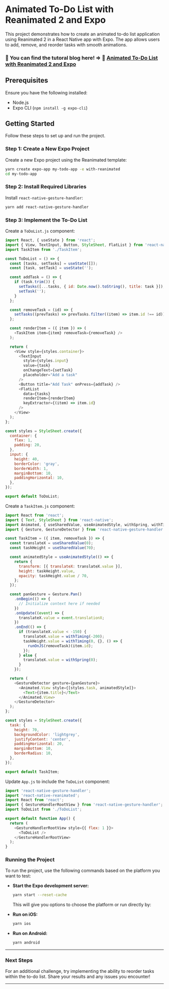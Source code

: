 # Animated To-Do List with Reanimated 2 and Expo

This project demonstrates how to create an animated to-do list application using Reanimated 2 in a React Native app with Expo. The app allows users to add, remove, and reorder tasks with smooth animations.

### 👀 You can find the tutoral blog here! => 🔗 [Animated To-Do List with Reanimated 2 and Expo]([https://](https://devtoys.io/2024/07/08/enhancing-your-react-native-app-with-reanimated-2-using-expo/))

## Prerequisites

Ensure you have the following installed:

- Node.js
- Expo CLI (`npm install -g expo-cli`)

## Getting Started

Follow these steps to set up and run the project.

### Step 1: Create a New Expo Project

Create a new Expo project using the Reanimated template:

```bash
yarn create expo-app my-todo-app -e with-reanimated
cd my-todo-app
```

### Step 2: Install Required Libraries

Install `react-native-gesture-handler`:

```bash
yarn add react-native-gesture-handler
```

### Step 3: Implement the To-Do List

Create a `ToDoList.js` component:

```javascript
import React, { useState } from 'react';
import { View, TextInput, Button, StyleSheet, FlatList } from 'react-native';
import TaskItem from './TaskItem';

const ToDoList = () => {
  const [tasks, setTasks] = useState([]);
  const [task, setTask] = useState('');

  const addTask = () => {
    if (task.trim()) {
      setTasks([...tasks, { id: Date.now().toString(), title: task }]);
      setTask('');
    }
  };

  const removeTask = (id) => {
    setTasks((prevTasks) => prevTasks.filter((item) => item.id !== id));
  };

  const renderItem = ({ item }) => (
    <TaskItem item={item} removeTask={removeTask} />
  );

  return (
    <View style={styles.container}>
      <TextInput
        style={styles.input}
        value={task}
        onChangeText={setTask}
        placeholder="Add a task"
      />
      <Button title="Add Task" onPress={addTask} />
      <FlatList
        data={tasks}
        renderItem={renderItem}
        keyExtractor={(item) => item.id}
      />
    </View>
  );
};

const styles = StyleSheet.create({
  container: {
    flex: 1,
    padding: 20,
  },
  input: {
    height: 40,
    borderColor: 'gray',
    borderWidth: 1,
    marginBottom: 10,
    paddingHorizontal: 10,
  },
});

export default ToDoList;
```

Create a `TaskItem.js` component:

```javascript
import React from 'react';
import { Text, StyleSheet } from 'react-native';
import Animated, { useSharedValue, useAnimatedStyle, withSpring, withTiming, runOnJS } from 'react-native-reanimated';
import { Gesture, GestureDetector } from 'react-native-gesture-handler';

const TaskItem = ({ item, removeTask }) => {
  const translateX = useSharedValue(0);
  const taskHeight = useSharedValue(70);

  const animatedStyle = useAnimatedStyle(() => {
    return {
      transform: [{ translateX: translateX.value }],
      height: taskHeight.value,
      opacity: taskHeight.value / 70,
    };
  });

  const panGesture = Gesture.Pan()
    .onBegin(() => {
      // Initialize context here if needed
    })
    .onUpdate((event) => {
      translateX.value = event.translationX;
    })
    .onEnd(() => {
      if (translateX.value < -150) {
        translateX.value = withTiming(-200);
        taskHeight.value = withTiming(0, {}, () => {
          runOnJS(removeTask)(item.id);
        });
      } else {
        translateX.value = withSpring(0);
      }
    });

  return (
    <GestureDetector gesture={panGesture}>
      <Animated.View style={[styles.task, animatedStyle]}>
        <Text>{item.title}</Text>
      </Animated.View>
    </GestureDetector>
  );
};

const styles = StyleSheet.create({
  task: {
    height: 70,
    backgroundColor: 'lightgrey',
    justifyContent: 'center',
    paddingHorizontal: 20,
    marginBottom: 10,
    borderRadius: 10,
  },
});

export default TaskItem;
```

Update `App.js` to include the `ToDoList` component:

```javascript
import 'react-native-gesture-handler';
import 'react-native-reanimated';
import React from 'react';
import { GestureHandlerRootView } from 'react-native-gesture-handler';
import ToDoList from './ToDoList';

export default function App() {
  return (
    <GestureHandlerRootView style={{ flex: 1 }}>
      <ToDoList />
    </GestureHandlerRootView>
  );
}
```

### Running the Project

To run the project, use the following commands based on the platform you want to test:

- **Start the Expo development server:**

  ```bash
  yarn start --reset-cache
  ```

  This will give you options to choose the platform or run directly by:


- **Run on iOS:**

  ```bash
  yarn ios
  ```

- **Run on Android:**

  ```bash
  yarn android
  ```
  
---
 

### Next Steps

For an additional challenge, try implementing the ability to reorder tasks within the to-do list. Share your results and any issues you encounter!

---
